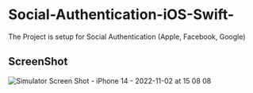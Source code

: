 # Social-Authentication-iOS-Swift-
The Project is setup for Social Authentication (Apple, Facebook, Google)

## ScreenShot
![Simulator Screen Shot - iPhone 14 - 2022-11-02 at 15 08 08](https://user-images.githubusercontent.com/71021935/199459575-b1bf7732-224a-4837-9aee-d137e9f226fd.png)
